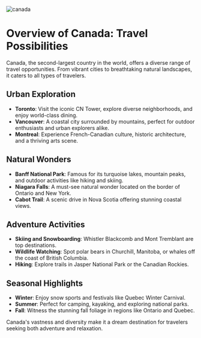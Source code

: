 ![canada](https://assets.wikiwand.com/_next/image?url=https://upload.wikimedia.org/wikipedia/commons/thumb/d/d9/Flag_of_Canada_%2528Pantone%2529.svg/langit-1100px-Flag_of_Canada_%2528Pantone%2529.svg.png&w=640&q=70)

# Overview of Canada: Travel Possibilities

Canada, the second-largest country in the world, offers a diverse range of travel opportunities. From vibrant cities to breathtaking natural landscapes, it caters to all types of travelers.

## Urban Exploration
- **Toronto**: Visit the iconic CN Tower, explore diverse neighborhoods, and enjoy world-class dining.
- **Vancouver**: A coastal city surrounded by mountains, perfect for outdoor enthusiasts and urban explorers alike.
- **Montreal**: Experience French-Canadian culture, historic architecture, and a thriving arts scene.

## Natural Wonders
- **Banff National Park**: Famous for its turquoise lakes, mountain peaks, and outdoor activities like hiking and skiing.
- **Niagara Falls**: A must-see natural wonder located on the border of Ontario and New York.
- **Cabot Trail**: A scenic drive in Nova Scotia offering stunning coastal views.

## Adventure Activities
- **Skiing and Snowboarding**: Whistler Blackcomb and Mont Tremblant are top destinations.
- **Wildlife Watching**: Spot polar bears in Churchill, Manitoba, or whales off the coast of British Columbia.
- **Hiking**: Explore trails in Jasper National Park or the Canadian Rockies.

## Seasonal Highlights
- **Winter**: Enjoy snow sports and festivals like Quebec Winter Carnival.
- **Summer**: Perfect for camping, kayaking, and exploring national parks.
- **Fall**: Witness the stunning fall foliage in regions like Ontario and Quebec.

Canada's vastness and diversity make it a dream destination for travelers seeking both adventure and relaxation.